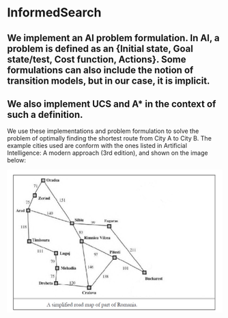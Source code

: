 # InformedSearch    

## We implement an AI problem formulation. In AI, a problem is defined as an {Initial state, Goal state/test, Cost function, Actions}. Some formulations can also include the notion of transition models, but in our case, it is implicit.  

## We also implement UCS and A* in the context of such a definition.   

We use these implementations and problem formulation to solve the problem of optimally finding the shortest route from City A to City B. The example cities used are conform with the ones listed in Artificial Intelligence: A modern approach (3rd edition), and shown on the image below:  

![alt text](romania.png "Graph")


